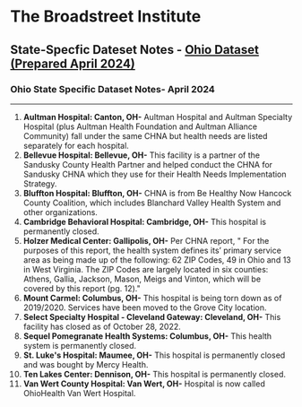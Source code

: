 # The Broadstreet Institute

## State-Specfic Dateset Notes - [Ohio Dataset (Prepared April 2024)](https://github.com/BroadStreet-Health/Community-Health-Needs-Assessments)

### Ohio State Specific Dataset Notes- April 2024

---

1. <strong> Aultman Hospital: Canton, OH-</strong> Aultman Hospital and Aultman Specialty Hospital (plus Aultman Health Foundation and Aultman Alliance Community) fall under the same CHNA but health needs are listed separately for each hospital.
1. <strong> Bellevue Hospital: Bellevue, OH-</strong> This facility is a partner of the Sandusky County Health Partner and helped conduct the CHNA for Sandusky CHNA which they use for their Health Needs Implementation Strategy.
1. <strong> Bluffton Hospital: Bluffton, OH-</strong> CHNA is from Be Healthy Now Hancock County Coalition, which includes Blanchard Valley Health System and other organizations.
1. <strong> Cambridge Behavioral Hospital: Cambridge, OH-</strong> This hospital is permanently closed.
1. <strong> Holzer Medical Center: Gallipolis, OH-</strong> Per CHNA report, " For the purposes of this report, the health system defines its’ primary service area as being made up of the following: 62 ZIP Codes, 49 in Ohio and 13 in West Virginia. The ZIP Codes are largely located in six counties: Athens, Gallia, Jackson, Mason, Meigs and Vinton, which will be covered by this report (pg. 12)."
1. <strong> Mount Carmel: Columbus, OH-</strong> This hospital is being torn down as of 2019/2020. Services have been moved to the Grove City location.
1. <strong> Select Specialty Hospital - Cleveland Gateway: Cleveland, OH-</strong> This facility has closed as of October 28, 2022.
1. <strong> Sequel Pomegranate Health Systems: Columbus, OH-</strong> This health system is permanently closed.
1. <strong> St. Luke's Hospital: Maumee, OH-</strong> This hospital is permanently closed and was bought by Mercy Health.
1. <strong> Ten Lakes Center: Dennison, OH-</strong> This hospital is permanently closed.
1. <strong> Van Wert County Hospital: Van Wert, OH-</strong> Hospital is now called OhioHealth Van Wert Hospital.
